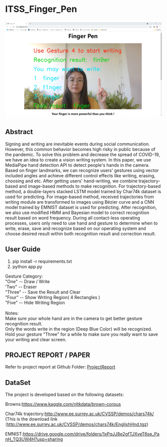 # ITSS_Finger_Pen

[![Finger_Pen video](https://github.com/zhuozuoy/ITSS_Finger_Pen/blob/main/pic/Snapshot_1.png)](https://www.youtube.com/watch?v=DFGwUp_naoQ)

## Abstract
Signing and writing are inevitable events during social communication. However, this common behavior becomes high risky in public because of the pandemic. To solve this problem and decrease the spread of COVID-19, we have an idea to create a vision writing system. In this paper, we use MediaPipe hand detection API to detect people's hands in the camera. Based on finger landmarks, we can recognize users' gestures using vector included angles and achieve different control effects like writing, erasing, choosing and etc. After getting users' hand-writing, we combine trajectory-based and image-based methods to make recognition. For trajectory-based method, a double-layers stacked LSTM model trained by Char74k dataset is used for predicting. For image-based method, received trajectories from writing module are transformed to images using Bézier curve and a CNN model trained by EMNIST dataset is used for predicting. After recognition, we also use modified HMM and Bayesian model to correct recognition result based on word frequency. During all contact-less operating processes, users only need to use hand and gesture to determine when to write, erase, save and recognize based on our operating system and choose desired result within both recognition result and correction result.
## User Guide
1. pip install -r requirements.txt
2. python app.py

Gesture Category: <br>
    "One"   -- Draw / Write <br>
    'Two"   -- Eraser <br>
    "Three" -- Save the Result and Clear <br>
    "Four"  -- Show Writing Region( 4 Rectangles ) <br>
    "Five"  -- Hide Writing Region <br>
            <br>
Notes: <br>
    Make sure your whole hand are in the camera to get better gesture recognition result. <br>
    Only the words write in the region (Deep Blue Color) will be recognized. <br>
    Hold your gesture "Three" for a while to make sure you really want to save your writing and clear screen. <br>
## PROJECT REPORT / PAPER
Refer to project report at Github Folder: [ProjectReport](https://github.com/zhuozuoy/ITSS_Finger_Pen/blob/main/report/Graduate_Certificate_Intelligent_Sensing_Systems_Practice_Module_Report_Group7.pdf)
## DataSet
The project is developed based on the following datasets:

Browns:https://www.kaggle.com/nltkdata/brown-corpus

Char74k trajectory:http://www.ee.surrey.ac.uk/CVSSP/demos/chars74k/ (This is the download link :http://www.ee.surrey.ac.uk/CVSSP/demos/chars74k/EnglishHnd.tgz)

EMNIST:https://drive.google.com/drive/folders/1xPqJJ8e2gfTJXveT6se_PanH_TQ3UW4H?usp=sharing

